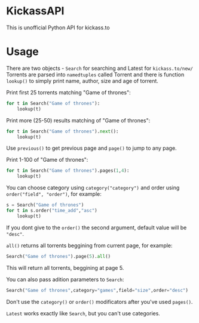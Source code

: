 KickassAPI
==========
This is unofficial Python API for kickass.to

Usage
=====
There are two objects - ``Search`` for searching and Latest for ``kickass.to/new/``
Torrents are parsed into `namedtuples` called Torrent and there is function ``lookup()``
to simply print name, author, size and age of torrent.

Print first 25 torrents matching "Game of thrones":

```python
for t in Search("Game of thrones"):
    lookup(t)
```

Print more (25-50) results matching of "Game of thrones":

```python
for t in Search("Game of thrones").next():
    lookup(t)
```

Use ``previous()`` to get previous page and ``page()`` to jump to any page.

Print 1-100 of "Game of thrones":

```python
for t in Search("Game of thrones").pages(1,4):
    lookup(t)
```
    
You can choose category using ``category("category")`` and order using 
``order("field", "order")``, for example:

```python
s = Search("Game of thrones")
for t in s.order("time_add","asc")
    lookup(t)
```

If you dont give to the ``order()`` the second argument, default value will be
``"desc"``.

``all()`` returns all torrents beggining from current page, for example:

```python
Search("Game of thrones").page(5).all()
```

This will return all torrents, beggining at page 5.

You can also pass adition parameters to ``Search``:

```python
Search("Game of thrones",category="games",field="size",order="desc")
```

Don't use the ``category()`` or ``order()`` modificators after you've used 
``pages()``.

``Latest`` works exactly like ``Search``, but you can't use categories.
